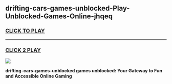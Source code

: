 
## drifting-cars-games-unblocked-Play-Unblocked-Games-Online-jhqeq
<h3>
<a href="https://premium76.site?title=drifting-cars-games-unblocked&ref=25A">CLICK TO PLAY</a></h3>
<hr>

<h3>
<a href="https://premium76.site?title=drifting-cars-games-unblocked&ref=25A">CLICK 2 PLAY</a>
  
</h3>

<a href="https://premium76.site?title=drifting-cars-games-unblocked&ref=25A"><img src="https://clearcache.store/games.png"></a>


**drifting-cars-games-unblocked games unblocked: Your Gateway to Fun and Accessible Online Gaming**
